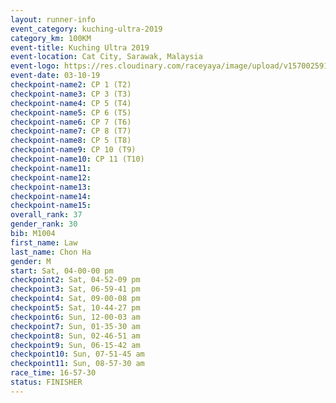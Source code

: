 ```yaml
---
layout: runner-info 
event_category: kuching-ultra-2019 
category_km: 100KM 
event-title: Kuching Ultra 2019
event-location: Cat City, Sarawak, Malaysia 
event-logo: https://res.cloudinary.com/raceyaya/image/upload/v1570025915/logo/kuching_ultra_jsvtue.jpg 
event-date: 03-10-19 
checkpoint-name2: CP 1 (T2) 
checkpoint-name3: CP 3 (T3) 
checkpoint-name4: CP 5 (T4) 
checkpoint-name5: CP 6 (T5) 
checkpoint-name6: CP 7 (T6) 
checkpoint-name7: CP 8 (T7) 
checkpoint-name8: CP 5 (T8) 
checkpoint-name9: CP 10 (T9) 
checkpoint-name10: CP 11 (T10) 
checkpoint-name11:  
checkpoint-name12: 
checkpoint-name13: 
checkpoint-name14: 
checkpoint-name15: 
overall_rank: 37
gender_rank: 30
bib: M1004
first_name: Law
last_name: Chon Ha
gender: M
start: Sat, 04-00-00 pm
checkpoint2: Sat, 04-52-09 pm
checkpoint3: Sat, 06-59-41 pm
checkpoint4: Sat, 09-00-08 pm
checkpoint5: Sat, 10-44-27 pm
checkpoint6: Sun, 12-00-03 am
checkpoint7: Sun, 01-35-30 am
checkpoint8: Sun, 02-46-51 am
checkpoint9: Sun, 06-15-42 am
checkpoint10: Sun, 07-51-45 am
checkpoint11: Sun, 08-57-30 am
race_time: 16-57-30
status: FINISHER
---
```

